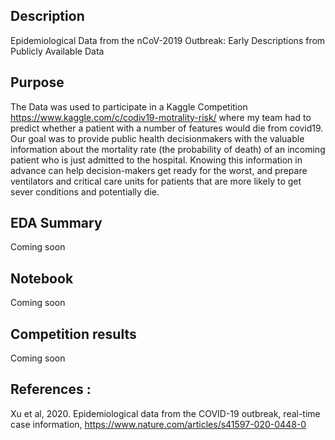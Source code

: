 ## Description
Epidemiological Data from the nCoV-2019 Outbreak: Early Descriptions from Publicly Available Data
## Purpose 
The Data was used to participate in a Kaggle Competition https://www.kaggle.com/c/codiv19-motrality-risk/ where my team had to predict whether a patient with a number of features would die from covid19.  
Our goal was to provide public health decisionmakers with the valuable information about the mortality rate (the probability of death) of an incoming patient who is just admitted to the hospital. Knowing this information in advance can help decision-makers get ready for the worst, and prepare ventilators and critical care units for patients that are more likely to get sever conditions and potentially die.
## EDA Summary 
Coming soon
## Notebook 
Coming soon
## Competition results 
Coming soon
## References :
Xu et al, 2020. Epidemiological data from the COVID-19 outbreak, real-time case information, https://www.nature.com/articles/s41597-020-0448-0
